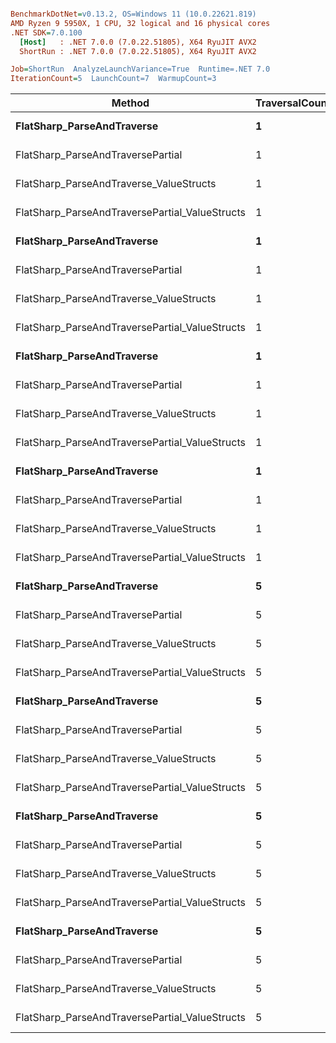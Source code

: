 ``` ini

BenchmarkDotNet=v0.13.2, OS=Windows 11 (10.0.22621.819)
AMD Ryzen 9 5950X, 1 CPU, 32 logical and 16 physical cores
.NET SDK=7.0.100
  [Host]   : .NET 7.0.0 (7.0.22.51805), X64 RyuJIT AVX2
  ShortRun : .NET 7.0.0 (7.0.22.51805), X64 RyuJIT AVX2

Job=ShortRun  AnalyzeLaunchVariance=True  Runtime=.NET 7.0  
IterationCount=5  LaunchCount=7  WarmupCount=3  

```
|                                         Method | TraversalCount | DeserializeOption | VectorLength |     Mean |     Error |    StdDev |   Median |      P25 |      P95 |   Gen0 |   Gen1 | Allocated |
|----------------------------------------------- |--------------- |------------------ |------------- |---------:|----------:|----------:|---------:|---------:|---------:|-------:|-------:|----------:|
|                     **FlatSharp_ParseAndTraverse** |              **1** |              **Lazy** |           **30** | **1.709 μs** | **0.0132 μs** | **0.0205 μs** | **1.703 μs** | **1.696 μs** | **1.748 μs** | **0.4864** |      **-** |   **7.95 KB** |
|              FlatSharp_ParseAndTraversePartial |              1 |              Lazy |           30 | 1.401 μs | 0.0190 μs | 0.0307 μs | 1.391 μs | 1.383 μs | 1.468 μs | 0.4864 |      - |   7.95 KB |
|        FlatSharp_ParseAndTraverse_ValueStructs |              1 |              Lazy |           30 | 1.681 μs | 0.0041 μs | 0.0067 μs | 1.679 μs | 1.677 μs | 1.695 μs | 0.3719 |      - |   6.08 KB |
| FlatSharp_ParseAndTraversePartial_ValueStructs |              1 |              Lazy |           30 | 1.502 μs | 0.0085 μs | 0.0127 μs | 1.502 μs | 1.494 μs | 1.517 μs | 0.3719 |      - |   6.08 KB |
|                     **FlatSharp_ParseAndTraverse** |              **1** |       **Progressive** |           **30** | **2.412 μs** | **0.0658 μs** | **0.1025 μs** | **2.379 μs** | **2.360 μs** | **2.675 μs** | **0.6294** | **0.0191** |   **10.3 KB** |
|              FlatSharp_ParseAndTraversePartial |              1 |       Progressive |           30 | 1.873 μs | 0.0248 μs | 0.0400 μs | 1.868 μs | 1.847 μs | 1.936 μs | 0.6294 | 0.0210 |   10.3 KB |
|        FlatSharp_ParseAndTraverse_ValueStructs |              1 |       Progressive |           30 | 2.186 μs | 0.0141 μs | 0.0224 μs | 2.178 μs | 2.174 μs | 2.245 μs | 0.5150 | 0.0153 |   8.43 KB |
| FlatSharp_ParseAndTraversePartial_ValueStructs |              1 |       Progressive |           30 | 2.045 μs | 0.1063 μs | 0.1716 μs | 1.987 μs | 1.955 μs | 2.450 μs | 0.5150 | 0.0153 |   8.43 KB |
|                     **FlatSharp_ParseAndTraverse** |              **1** |            **Greedy** |           **30** | **1.896 μs** | **0.0118 μs** | **0.0191 μs** | **1.898 μs** | **1.892 μs** | **1.924 μs** | **0.5188** | **0.0153** |    **8.5 KB** |
|              FlatSharp_ParseAndTraversePartial |              1 |            Greedy |           30 | 1.745 μs | 0.0368 μs | 0.0561 μs | 1.722 μs | 1.700 μs | 1.849 μs | 0.5188 | 0.0153 |    8.5 KB |
|        FlatSharp_ParseAndTraverse_ValueStructs |              1 |            Greedy |           30 | 1.979 μs | 0.0298 μs | 0.0454 μs | 1.961 μs | 1.951 μs | 2.088 μs | 0.4616 | 0.0114 |   7.56 KB |
| FlatSharp_ParseAndTraversePartial_ValueStructs |              1 |            Greedy |           30 | 1.849 μs | 0.0326 μs | 0.0526 μs | 1.825 μs | 1.820 μs | 1.976 μs | 0.4616 | 0.0114 |   7.56 KB |
|                     **FlatSharp_ParseAndTraverse** |              **1** |     **GreedyMutable** |           **30** | **1.896 μs** | **0.0130 μs** | **0.0203 μs** | **1.900 μs** | **1.888 μs** | **1.919 μs** | **0.5188** | **0.0153** |    **8.5 KB** |
|              FlatSharp_ParseAndTraversePartial |              1 |     GreedyMutable |           30 | 1.721 μs | 0.0110 μs | 0.0161 μs | 1.724 μs | 1.717 μs | 1.743 μs | 0.5188 | 0.0153 |    8.5 KB |
|        FlatSharp_ParseAndTraverse_ValueStructs |              1 |     GreedyMutable |           30 | 1.984 μs | 0.0177 μs | 0.0286 μs | 1.980 μs | 1.956 μs | 2.029 μs | 0.4616 | 0.0114 |   7.56 KB |
| FlatSharp_ParseAndTraversePartial_ValueStructs |              1 |     GreedyMutable |           30 | 1.866 μs | 0.0247 μs | 0.0399 μs | 1.859 μs | 1.834 μs | 1.927 μs | 0.4616 | 0.0114 |   7.56 KB |
|                     **FlatSharp_ParseAndTraverse** |              **5** |              **Lazy** |           **30** | **8.286 μs** | **0.0630 μs** | **0.1000 μs** | **8.272 μs** | **8.206 μs** | **8.448 μs** | **2.4109** |      **-** |  **39.42 KB** |
|              FlatSharp_ParseAndTraversePartial |              5 |              Lazy |           30 | 6.649 μs | 0.0491 μs | 0.0778 μs | 6.641 μs | 6.594 μs | 6.815 μs | 2.4109 |      - |  39.42 KB |
|        FlatSharp_ParseAndTraverse_ValueStructs |              5 |              Lazy |           30 | 8.269 μs | 0.0348 μs | 0.0563 μs | 8.277 μs | 8.248 μs | 8.341 μs | 1.8311 |      - |  30.05 KB |
| FlatSharp_ParseAndTraversePartial_ValueStructs |              5 |              Lazy |           30 | 7.314 μs | 0.0714 μs | 0.1111 μs | 7.278 μs | 7.247 μs | 7.567 μs | 1.8387 |      - |  30.05 KB |
|                     **FlatSharp_ParseAndTraverse** |              **5** |       **Progressive** |           **30** | **4.518 μs** | **0.0476 μs** | **0.0755 μs** | **4.499 μs** | **4.475 μs** | **4.636 μs** | **0.6256** | **0.0153** |   **10.3 KB** |
|              FlatSharp_ParseAndTraversePartial |              5 |       Progressive |           30 | 3.082 μs | 0.0086 μs | 0.0134 μs | 3.082 μs | 3.077 μs | 3.107 μs | 0.6294 | 0.0191 |   10.3 KB |
|        FlatSharp_ParseAndTraverse_ValueStructs |              5 |       Progressive |           30 | 4.104 μs | 0.0212 μs | 0.0336 μs | 4.101 μs | 4.081 μs | 4.156 μs | 0.5112 | 0.0153 |   8.43 KB |
| FlatSharp_ParseAndTraversePartial_ValueStructs |              5 |       Progressive |           30 | 3.292 μs | 0.0107 μs | 0.0173 μs | 3.292 μs | 3.283 μs | 3.312 μs | 0.5150 | 0.0153 |   8.43 KB |
|                     **FlatSharp_ParseAndTraverse** |              **5** |            **Greedy** |           **30** | **3.437 μs** | **0.0494 μs** | **0.0798 μs** | **3.439 μs** | **3.370 μs** | **3.561 μs** | **0.5188** | **0.0153** |    **8.5 KB** |
|              FlatSharp_ParseAndTraversePartial |              5 |            Greedy |           30 | 2.627 μs | 0.0272 μs | 0.0424 μs | 2.633 μs | 2.593 μs | 2.696 μs | 0.5188 | 0.0153 |    8.5 KB |
|        FlatSharp_ParseAndTraverse_ValueStructs |              5 |            Greedy |           30 | 3.638 μs | 0.0316 μs | 0.0492 μs | 3.616 μs | 3.610 μs | 3.728 μs | 0.4616 | 0.0114 |   7.56 KB |
| FlatSharp_ParseAndTraversePartial_ValueStructs |              5 |            Greedy |           30 | 2.986 μs | 0.0139 μs | 0.0225 μs | 2.980 μs | 2.970 μs | 3.037 μs | 0.4616 | 0.0114 |   7.56 KB |
|                     **FlatSharp_ParseAndTraverse** |              **5** |     **GreedyMutable** |           **30** | **3.474 μs** | **0.0462 μs** | **0.0733 μs** | **3.452 μs** | **3.410 μs** | **3.577 μs** | **0.5188** | **0.0153** |    **8.5 KB** |
|              FlatSharp_ParseAndTraversePartial |              5 |     GreedyMutable |           30 | 2.640 μs | 0.0372 μs | 0.0611 μs | 2.612 μs | 2.584 μs | 2.724 μs | 0.5188 | 0.0153 |    8.5 KB |
|        FlatSharp_ParseAndTraverse_ValueStructs |              5 |     GreedyMutable |           30 | 3.639 μs | 0.0176 μs | 0.0279 μs | 3.628 μs | 3.620 μs | 3.692 μs | 0.4616 | 0.0114 |   7.56 KB |
| FlatSharp_ParseAndTraversePartial_ValueStructs |              5 |     GreedyMutable |           30 | 3.013 μs | 0.0347 μs | 0.0551 μs | 2.987 μs | 2.981 μs | 3.128 μs | 0.4616 | 0.0114 |   7.56 KB |
